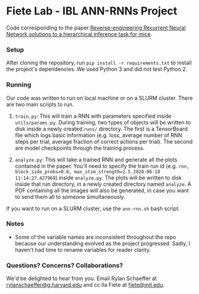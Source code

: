 # Fiete Lab - IBL ANN-RNNs Project

Code corresponding to the paper [Reverse-engineering
Recurrent Neural Network solutions to a hierarchical inference task for mice](https://www.biorxiv.org/content/10.1101/2020.06.09.142745v2).

### Setup
After cloning the repository, run `pip install -r requirements.txt` to install
the project's dependencies. We used Python 3 and did not test Python 2.

### Running

Our code was written to run on local machine or on a SLURM cluster. There are two main
scripts to run.

1) `train.py`: This will train a RNN with parameters specified inside `utils/params.py`.
During training, two types of objects will be written to disk inside a newly created
`runs/` directory. The first is a TensorBoard
file which logs basic information (e.g. loss, average number of RNN steps per trial,
average fraction of correct actions per trial). The second are model checkpoints through
the training process.

2) `analyze.py`: This will take a trained RNN and generate all the plots contained in the
paper. You'll need to specify the train run id (e.g. `rnn, block_side_probs=0.8, max_stim_strength=2.5_2020-06-18 11:14:27.427969`)
inside `analyze.py`. The plots 
will be written to disk inside that run directory, in a newly created directory named 
`analyze`. A PDF containing all the images will also be generated, in case you want to 
send them all to someone simultaneously.

If you want to run on a SLURM cluster, use the `ann-rnn.sh` bash script.

### Notes

- Some of the variable names are inconsistent throughout the repo
 because our understanding evolved as the project progressed. Sadly, I haven't
 had time to rename variables for reader clarity.

### Questions? Concerns? Collaborations?

We'd be delighted to hear from you. Email Rylan Schaeffer at rylanschaeffer@g.harvard.edu 
and cc Ila Fiete at fiete@mit.edu.
